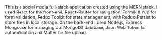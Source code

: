 This is a social media full-stack application created using the MERN stack.
I used React for the front-end, React-Router for navigation, Formik & Yup for form validation, Redux Toolkit for state management, with Redux-Persist to store files in local storage. 
On the back-end I used Node.js, Express, Mongoose for managing our MongoDB database, Json Web Token for authentication and Multer for file upload.
